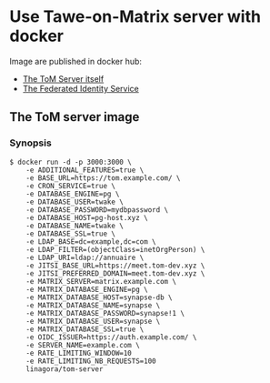 # Use Tawe-on-Matrix server with docker

Image are published in docker hub:
 * [The ToM Server itself](https://hub.docker.com/r/linagora/tom-server)
 * [The Federated Identity Service](https://hub.docker.com/r/linagora/tom-federated-identity-service)

## The ToM server image

### Synopsis

```shell
$ docker run -d -p 3000:3000 \
    -e ADDITIONAL_FEATURES=true \
    -e BASE_URL=https://tom.example.com/ \
    -e CRON_SERVICE=true \
    -e DATABASE_ENGINE=pg \
    -e DATABASE_USER=twake \
    -e DATABASE_PASSWORD=mydbpassword \
    -e DATABASE_HOST=pg-host.xyz \
    -e DATABASE_NAME=twake \
    -e DATABASE_SSL=true \
    -e LDAP_BASE=dc=example,dc=com \
    -e LDAP_FILTER=(objectClass=inetOrgPerson) \
    -e LDAP_URI=ldap://annuaire \
    -e JITSI_BASE_URL=https://meet.tom-dev.xyz \
    -e JITSI_PREFERRED_DOMAIN=meet.tom-dev.xyz \
    -e MATRIX_SERVER=matrix.example.com \
    -e MATRIX_DATABASE_ENGINE=pg \
    -e MATRIX_DATABASE_HOST=synapse-db \
    -e MATRIX_DATABASE_NAME=synapse \
    -e MATRIX_DATABASE_PASSWORD=synapse!1 \
    -e MATRIX_DATABASE_USER=synapse \
    -e MATRIX_DATABASE_SSL=true \
    -e OIDC_ISSUER=https://auth.example.com/ \
    -e SERVER_NAME=example.com \
    -e RATE_LIMITING_WINDOW=10
    -e RATE_LIMITING_NB_REQUESTS=100
    linagora/tom-server
